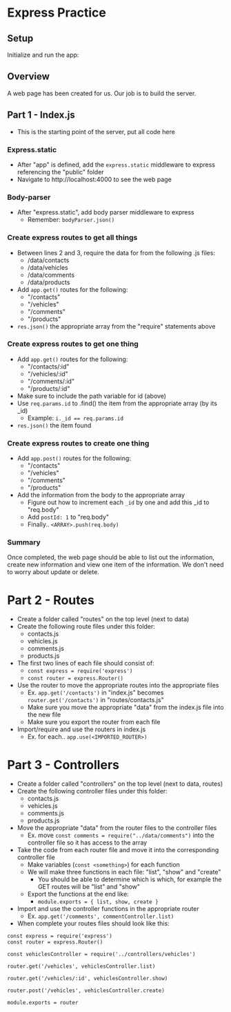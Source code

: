 # Express Practice

## Setup

Initialize and run the app: 

## Overview

A web page has been created for us. Our job is to build the server.


## Part 1 - Index.js

* This is the starting point of the server, put all code here

### Express.static

* After "app" is defined, add the `express.static` middleware to express referencing the "public" folder
* Navigate to http://localhost:4000 to see the web page

### Body-parser

* After "express.static", add body parser middleware to express
  * Remember: `bodyParser.json()`

### Create express routes to get all things

* Between lines 2 and 3, require the data for from the following .js files:
  * /data/contacts
  * /data/vehicles
  * /data/comments
  * /data/products
* Add `app.get()` routes for the following:
  * "/contacts"
  * "/vehicles"
  * "/comments"
  * "/products"
* `res.json()` the appropriate array from the "require" statements above

### Create express routes to get one thing

* Add `app.get()` routes for the following:
  * "/contacts/:id"
  * "/vehicles/:id"
  * "/comments/:id"
  * "/products/:id"
* Make sure to include the path variable for id (above)
* Use `req.params.id` to .find() the item from the appropriate array (by its _id)
  * Example: `i._id == req.params.id`
* `res.json()` the item found

### Create express routes to create one thing

* Add `app.post()` routes for the following:
  * "/contacts"
  * "/vehicles"
  * "/comments"
  * "/products"
* Add the information from the body to the appropriate array
  * Figure out how to increment each `_id` by one and add this _id to "req.body"
  * Add `postId: 1` to "req.body"
  * Finally.. `<ARRAY>.push(req.body)`

### Summary

Once completed, the web page should be able to list out the information, create new information and view one item of the information. We don't need to worry about update or delete.


# Part 2 - Routes

* Create a folder called "routes" on the top level (next to data)
* Create the following route files under this folder:
  * contacts.js
  * vehicles.js
  * comments.js
  * products.js
* The first two lines of each file should consist of:
  * `const express = require('express')`
  * `const router = express.Router()`
* Use the router to move the appropriate routes into the appropriate files
  * Ex. `app.get('/contacts')` in "index.js" becomes `router.get('/contacts')` in "routes/contacts.js"
  * Make sure you move the appropriate "data" from the index.js file into the new file
  * Make sure you export the router from each file
* Import/require and use the routers in index.js
  * Ex. for each.. `app.use(<IMPORTED_ROUTER>)`


# Part 3 - Controllers

* Create a folder called "controllers" on the top level (next to data, routes)
* Create the following controller files under this folder:
  * contacts.js
  * vehicles.js
  * comments.js
  * products.js
* Move the appropriate "data" from the router files to the controller files
  * Ex. move `const comments = require("../data/comments")` into the controller file so it has access to the array
* Take the code from each router file and move it into the corresponding controller file
  * Make variables (`const <something>`) for each function
  * We will make three functions in each file: "list", "show" and "create"
    * You should be able to determine which is which, for example the GET routes will be "list" and "show"
  * Export the functions at the end like:
    *  `module.exports = { list, show, create }`
* Import and use the controller functions in the appropriate router
  * Ex. `app.get('/comments', commentController.list)`
* When complete your routes files should look like this:

```
const express = require('express')
const router = express.Router()

const vehiclesController = require('../controllers/vehicles')

router.get('/vehicles', vehiclesController.list)

router.get('/vehicles/:id', vehiclesController.show)

router.post('/vehicles', vehiclesController.create)

module.exports = router
```


